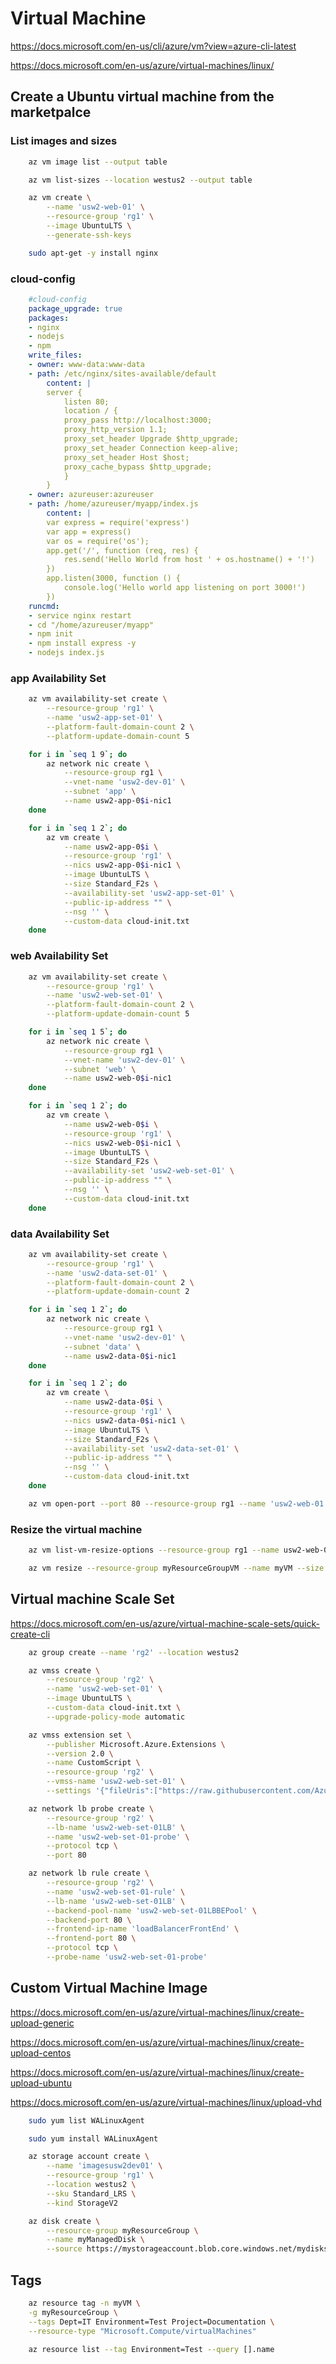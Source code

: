 # Virtual Machine

https://docs.microsoft.com/en-us/cli/azure/vm?view=azure-cli-latest

https://docs.microsoft.com/en-us/azure/virtual-machines/linux/

## Create a Ubuntu virtual machine from the marketpalce

### List images and sizes

```bash
    az vm image list --output table

    az vm list-sizes --location westus2 --output table
```

```bash
    az vm create \
        --name 'usw2-web-01' \
        --resource-group 'rg1' \
        --image UbuntuLTS \
        --generate-ssh-keys
```

```bash
    sudo apt-get -y install nginx
```

### cloud-config

```yaml
    #cloud-config
    package_upgrade: true
    packages:
    - nginx
    - nodejs
    - npm
    write_files:
    - owner: www-data:www-data
    - path: /etc/nginx/sites-available/default
        content: |
        server {
            listen 80;
            location / {
            proxy_pass http://localhost:3000;
            proxy_http_version 1.1;
            proxy_set_header Upgrade $http_upgrade;
            proxy_set_header Connection keep-alive;
            proxy_set_header Host $host;
            proxy_cache_bypass $http_upgrade;
            }
        }
    - owner: azureuser:azureuser
    - path: /home/azureuser/myapp/index.js
        content: |
        var express = require('express')
        var app = express()
        var os = require('os');
        app.get('/', function (req, res) {
            res.send('Hello World from host ' + os.hostname() + '!')
        })
        app.listen(3000, function () {
            console.log('Hello world app listening on port 3000!')
        })
    runcmd:
    - service nginx restart
    - cd "/home/azureuser/myapp"
    - npm init
    - npm install express -y
    - nodejs index.js
```

### app Availability Set

```bash
    az vm availability-set create \
        --resource-group 'rg1' \
        --name 'usw2-app-set-01' \
        --platform-fault-domain-count 2 \
        --platform-update-domain-count 5
```

```bash
    for i in `seq 1 9`; do
        az network nic create \
            --resource-group rg1 \
            --vnet-name 'usw2-dev-01' \
            --subnet 'app' \
            --name usw2-app-0$i-nic1
    done
```

```bash
    for i in `seq 1 2`; do
        az vm create \
            --name usw2-app-0$i \
            --resource-group 'rg1' \
            --nics usw2-app-0$i-nic1 \
            --image UbuntuLTS \
            --size Standard_F2s \
            --availability-set 'usw2-app-set-01' \
            --public-ip-address "" \
            --nsg '' \
            --custom-data cloud-init.txt
    done
```

### web Availability Set

```bash
    az vm availability-set create \
        --resource-group 'rg1' \
        --name 'usw2-web-set-01' \
        --platform-fault-domain-count 2 \
        --platform-update-domain-count 5
```

```bash
    for i in `seq 1 5`; do
        az network nic create \
            --resource-group rg1 \
            --vnet-name 'usw2-dev-01' \
            --subnet 'web' \
            --name usw2-web-0$i-nic1
    done
```

```bash
    for i in `seq 1 2`; do
        az vm create \
            --name usw2-web-0$i \
            --resource-group 'rg1' \
            --nics usw2-web-0$i-nic1 \
            --image UbuntuLTS \
            --size Standard_F2s \
            --availability-set 'usw2-web-set-01' \
            --public-ip-address "" \
            --nsg '' \
            --custom-data cloud-init.txt
    done
```

### data Availability Set

```bash
    az vm availability-set create \
        --resource-group 'rg1' \
        --name 'usw2-data-set-01' \
        --platform-fault-domain-count 2 \
        --platform-update-domain-count 2
```

```bash
    for i in `seq 1 2`; do
        az network nic create \
            --resource-group rg1 \
            --vnet-name 'usw2-dev-01' \
            --subnet 'data' \
            --name usw2-data-0$i-nic1
    done
```

```bash
    for i in `seq 1 2`; do
        az vm create \
            --name usw2-data-0$i \
            --resource-group 'rg1' \
            --nics usw2-data-0$i-nic1 \
            --image UbuntuLTS \
            --size Standard_F2s \
            --availability-set 'usw2-data-set-01' \
            --public-ip-address "" \
            --nsg '' \
            --custom-data cloud-init.txt
    done
```


```bash
    az vm open-port --port 80 --resource-group rg1 --name 'usw2-web-01'
```

### Resize the virtual machine

```bash
    az vm list-vm-resize-options --resource-group rg1 --name usw2-web-01 --query [].name
```

```bash
    az vm resize --resource-group myResourceGroupVM --name myVM --size Standard_DS4_v2
```

## Virtual machine Scale Set

https://docs.microsoft.com/en-us/azure/virtual-machine-scale-sets/quick-create-cli

```bash
    az group create --name 'rg2' --location westus2

    az vmss create \
        --resource-group 'rg2' \
        --name 'usw2-web-set-01' \
        --image UbuntuLTS \
        --custom-data cloud-init.txt \
        --upgrade-policy-mode automatic

    az vmss extension set \
        --publisher Microsoft.Azure.Extensions \
        --version 2.0 \
        --name CustomScript \
        --resource-group 'rg2' \
        --vmss-name 'usw2-web-set-01' \
        --settings '{"fileUris":["https://raw.githubusercontent.com/Azure-Samples/compute-automation-configurations/master/automate_nginx.sh"],"commandToExecute":"./automate_nginx.sh"}'

    az network lb probe create \
        --resource-group 'rg2' \
        --lb-name 'usw2-web-set-01LB' \
        --name 'usw2-web-set-01-probe' \
        --protocol tcp \
        --port 80

    az network lb rule create \
        --resource-group 'rg2' \
        --name 'usw2-web-set-01-rule' \
        --lb-name 'usw2-web-set-01LB' \
        --backend-pool-name 'usw2-web-set-01LBBEPool' \
        --backend-port 80 \
        --frontend-ip-name 'loadBalancerFrontEnd' \
        --frontend-port 80 \
        --protocol tcp \
        --probe-name 'usw2-web-set-01-probe'
```

## Custom Virtual Machine Image

https://docs.microsoft.com/en-us/azure/virtual-machines/linux/create-upload-generic

https://docs.microsoft.com/en-us/azure/virtual-machines/linux/create-upload-centos

https://docs.microsoft.com/en-us/azure/virtual-machines/linux/create-upload-ubuntu

https://docs.microsoft.com/en-us/azure/virtual-machines/linux/upload-vhd

```bash
    sudo yum list WALinuxAgent

    sudo yum install WALinuxAgent
```

```bash
    az storage account create \
        --name 'imagesusw2dev01' \
        --resource-group 'rg1' \
        --location westus2 \
        --sku Standard_LRS \
        --kind StorageV2
```

```bash
    az disk create \
        --resource-group myResourceGroup \
        --name myManagedDisk \
        --source https://mystorageaccount.blob.core.windows.net/mydisks/myDisk.vhd
```

## Tags

```bash
    az resource tag -n myVM \
    -g myResourceGroup \
    --tags Dept=IT Environment=Test Project=Documentation \
    --resource-type "Microsoft.Compute/virtualMachines"

    az resource list --tag Environment=Test --query [].name
```